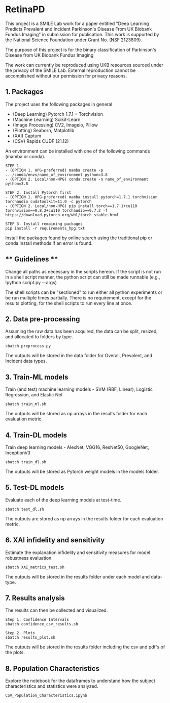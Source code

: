 # RetinaPD

This project is a SMILE Lab work for a paper entitled "Deep Learning Predicts Prevalent and Incident Parkinson's Disease From UK Biobank Fundus Imaging" in submission for publication. This work is supported by the National Science Foundation under Grant No. (NSF 2123809).  

The purpose of this project is for the binary classification of Parkinson's Disease from UK Biobank Fundus Imaging 

The work can currently be reproduced using UKB resources sourced under the privacy of the SMILE Lab. External reproduction cannot be accomplished without our permission for privacy reasons.

## 1. Packages

The project uses the following packages in general

- (Deep Learning) Pytorch 1.7.1 + Torchvision
- (Machine Learning) Scikit-Learn
- (Image Processing) CV2, Imageio, Pillow
- (Plotting) Seaborn, Matplotlib
- (XAI) Captum
- (CSV) Rapids CUDF (21.12) 

An environment can be installed with one of the following commands (mamba or conda). 

```
STEP 1.
- (OPTION 1. HPG-preferred) mamba create -p .../conda/envs/name_of_environment python=3.8
- (OPTION 2. Local/non-HPG) conda create -n name_of_environment python=3.8

STEP 2. Install Pytorch first
- (OPTION 1. HPG-preferred) mamba install pytorch=1.7.1 torchvision torchaudio cudatoolkit=11.0 -c pytorch 
- (OPTION 2. Local/non-HPG) pip install torch==1.7.1+cu110 torchvision==0.8.2+cu110 torchaudio==0.7.2 -f https://download.pytorch.org/whl/torch_stable.html

STEP 3. Install remaining packages
pip install -r requirements_hpg.txt 
```
Install the packages found by online search using the traditional pip or conda install methods if an error is found.


## ** Guidelines ** 
Change all paths as necessary in the scripts hereon. If the script is not run in a shell script manner, the python script can still be made runnable (e.g., !python script.py --args) 

The shell scripts can be "sectioned" to run either all python experiments or be run multiple times partially. There is no requirement, except for the results plotting, for the shell scripts to run every line at once. 

## 2. Data pre-processing
Assuming the raw data has been acquired, the data can be split, resized, and allocated to folders by type. 

```
sbatch preprocess.py
```

The outputs will be stored in the data folder for Overall, Prevalent, and Incident data types. 

## 3. Train-ML models
Train (and test) machine learning models - SVM (RBF, Linear), Logistic Regression, and Elastic Net

```
sbatch train_ml.sh
```

The outputs will be stored as np arrays in the results folder for each evaluation metric.

## 4. Train-DL models
Train deep learning models - AlexNet, VGG16, ResNet50, GoogleNet, InceptionV3

```
sbatch train_dl.sh
```

The outputs will be stored as Pytorch weight models in the models folder.

## 5. Test-DL models
Evaluate each of the deep learning models at test-time.

```
sbatch test_dl.sh
```

The outputs are stored as np arrays in the results folder for each evaluation metric. 

## 6. XAI infidelity and sensitivity
Estimate the explanation infidelity and sensitivity measures for model robustness evaluation.

```
sbatch XAI_metrics_test.sh
```

The outputs will be stored in the results folder under each model and data-type. 

## 7. Results analysis
The results can then be collected and visualized. 

```
Step 1. Confidence Intervals
sbatch confidence_csv_results.sh	

Step 2. Plots
sbatch results_plot.sh
```

The outputs will be stored in the results folder including the csv and pdf's of the plots. 

## 8. Population Characteristics

Explore the notebook for the dataframes to understand how the subject characteristics and statistics were analyzed.

```
CSV_Population_Characteristics.ipynb
```


